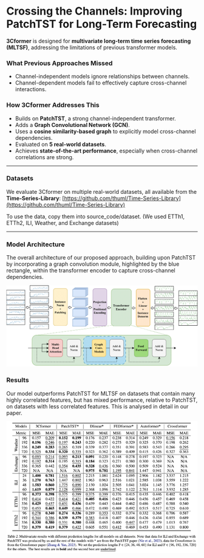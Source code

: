 # Crossing the Channels: Improving PatchTST for Long-Term Forecasting

**3Cformer** is designed for **multivariate long-term time series forecasting (MLTSF)**, addressing the limitations of previous transformer models.

### What Previous Approaches Missed

- Channel-independent models ignore relationships between channels.
- Channel-dependent models fail to effectively capture cross-channel interactions.

### How 3Cformer Addresses This

- Builds on **PatchTST**, a strong channel-independent transformer.
- Adds a **Graph Convolutional Network (GCN)**.
- Uses a **cosine similarity-based graph** to explicitly model cross-channel dependencies.
- Evaluated on **5 real-world datasets**.
- Achieves **state-of-the-art performance**, especially when cross-channel correlations are strong.

---

### Datasets

We evaluate 3Cformer on multiple real-world datasets, all available from the **Time-Series-Library**: [https://github.com/thuml/Time-Series-Library](https://github.com/thuml/Time-Series-Library)

To use the data, copy them into source_code/dataset. (We used ETTh1, ETTh2, ILI, Weather, and Exchange datasets)

---

### Model Architecture

The overall architecture of our proposed approach, building upon PatchTST by incorporating a graph convolution module, highlighted by the blue rectangle, within the transformer encoder to capture cross-channel dependencies.

<img src="architecture.png" alt="Model Architecture" width="1000">

### Results

Our model outperforms PatchTST for MLTSF on datasets that contain many highly correlated features, but has mixed performance, relative to PatchTST, on datasets with less correlated features. This is analysed in detail in our paper.

<img src="results.png" alt="Results" width="1000">



